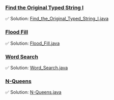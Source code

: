 ### [Find the Original Typed String I](https://leetcode.com/problems/find-the-original-typed-string-i/description/)
✅ Solution: [Find_the_Original_Typed_String_I.java](Find_the_Original_Typed_String_I.java)

### [Flood Fill](https://leetcode.com/problems/flood-fill/description/)
✅ Solution: [Flood_Fill.java](Flood_Fill.java)

### [Word Search](https://leetcode.com/problems/word-search/description/)
✅ Solution: [Word_Search.java](Word_Search.java)

### [N-Queens](https://leetcode.com/problems/n-queens/description/)
✅ Solution: [N-Queens.java](N-Queens.java)

